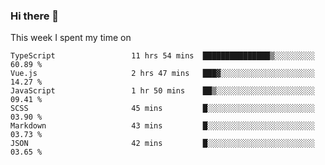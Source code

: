 ### Hi there 👋

<!--
**qiruohan/qiruohan** is a ✨ _special_ ✨ repository because its `README.md` (this file) appears on your GitHub profile.

Here are some ideas to get you started:

- 🔭 I’m currently working on ...
- 🌱 I’m currently learning ...
- 👯 I’m looking to collaborate on ...
- 🤔 I’m looking for help with ...
- 💬 Ask me about ...
- 📫 How to reach me: ...
- 😄 Pronouns: ...
- ⚡ Fun fact: ...
-->

This week I spent my time on 
<!--START_SECTION:waka-->

```text
TypeScript                 11 hrs 54 mins  ███████████████▒░░░░░░░░░   60.89 %
Vue.js                     2 hrs 47 mins   ███▓░░░░░░░░░░░░░░░░░░░░░   14.27 %
JavaScript                 1 hr 50 mins    ██▒░░░░░░░░░░░░░░░░░░░░░░   09.41 %
SCSS                       45 mins         █░░░░░░░░░░░░░░░░░░░░░░░░   03.90 %
Markdown                   43 mins         █░░░░░░░░░░░░░░░░░░░░░░░░   03.73 %
JSON                       42 mins         █░░░░░░░░░░░░░░░░░░░░░░░░   03.65 %
```

<!--END_SECTION:waka-->
